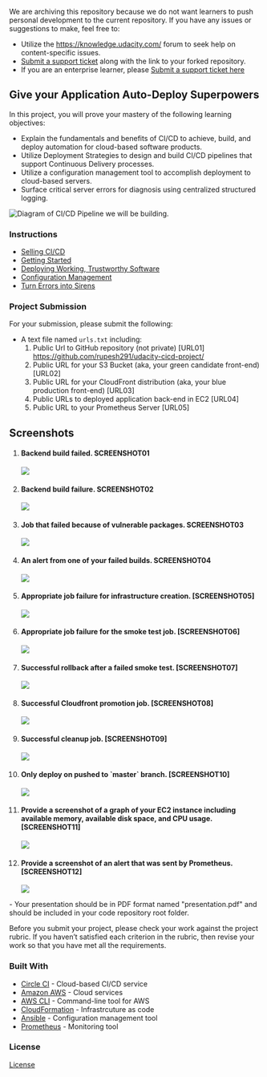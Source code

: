 We are archiving this repository because we do not want learners to push personal development to the current repository. If you have any issues or suggestions to make, feel free to:
- Utilize the https://knowledge.udacity.com/ forum to seek help on content-specific issues.
- [Submit a support ticket](https://udacity.zendesk.com/hc/en-us/requests/new) along with the link to your forked repository. 
- If you are an enterprise learner, please [Submit a support ticket here](https://udacityenterprise.zendesk.com/hc/en-us/requests/new?ticket_form_id=360000279131)

## Give your Application Auto-Deploy Superpowers

In this project, you will prove your mastery of the following learning objectives:

- Explain the fundamentals and benefits of CI/CD to achieve, build, and deploy automation for cloud-based software products.
- Utilize Deployment Strategies to design and build CI/CD pipelines that support Continuous Delivery processes.
- Utilize a configuration management tool to accomplish deployment to cloud-based servers.
- Surface critical server errors for diagnosis using centralized structured logging.

![Diagram of CI/CD Pipeline we will be building.](udapeople.png)

### Instructions

* [Selling CI/CD](instructions/0-selling-cicd.md)
* [Getting Started](instructions/1-getting-started.md)
* [Deploying Working, Trustworthy Software](instructions/2-deploying-trustworthy-code.md)
* [Configuration Management](instructions/3-configuration-management.md)
* [Turn Errors into Sirens](instructions/4-turn-errors-into-sirens.md)

### Project Submission

For your submission, please submit the following:

- A text file named `urls.txt` including:
  1. Public Url to GitHub repository (not private) [URL01] https://github.com/rupesh291/udacity-cicd-project/
  1. Public URL for your S3 Bucket (aka, your green candidate front-end) [URL02]
  1. Public URL for your CloudFront distribution (aka, your blue production front-end) [URL03]
  1. Public URLs to deployed application back-end in EC2 [URL04]
  1. Public URL to your Prometheus Server [URL05]

<h2 href="#Screenshots">Screenshots</h2>
<ol>
<li>
  <h4>Backend build failed. SCREENSHOT01 </h4>
  <img src="./ScreenShots/Screenshot01 Bankend build failed 2023-11-26.PNG">
</li>
 <li>
  <h4>Backend build failure. SCREENSHOT02 </h4>
  <img src="./Screenshots/Screenshot02 Test backend failure 2023-11-26 191512.PNG">
</li>
 <li>
  <h4>Job that failed because of vulnerable packages. SCREENSHOT03 </h4>
  <img src="./Screenshots/Screenshot03 Scan backend failure 2023-11-26 191512.PNG">
</li>
 <li>
  <h4>An alert from one of your failed builds. SCREENSHOT04 </h4>
  <img src="./Screenshots/Screenshot04 Email Alert 2023-11-26 191512.PNG">
</li>
 <li>
  <h4>Appropriate job failure for infrastructure creation. [SCREENSHOT05] </h4>
  <img src="./Screenshots/Screenshot05 Ec2 AMI failure 2023-11-26 191512.PNG">
</li>
 <li>
  <h4>Appropriate job failure for the smoke test job. [SCREENSHOT06] </h4>
  <img src="./Screenshots/Screenshot07 Smok test failure.PNG">
</li>
 <li>
  <h4>Successful rollback after a failed smoke test. [SCREENSHOT07] </h4>
  <img src="./Screenshots/Screenshot08 Rollback on failure.PNG">
</li>
 <li>
  <h4>Successful Cloudfront promotion job. [SCREENSHOT08] </h4>
  <img src="./Screenshots/Screenshot09 CloudFront distribution.PNG">
</li>
 <li>
  <h4>Successful cleanup job. [SCREENSHOT09] </h4>
  <img src="./Screenshots/Screenshot04 Email Alert 2023-11-26 191512.PNG">
</li>
 <li>
  <h4>Only deploy on pushed to `master` branch. [SCREENSHOT10] </h4>
  <img src="./Screenshots/Screenshot04 Email Alert 2023-11-26 191512.PNG">
</li>
 <li>
  <h4>Provide a screenshot of a graph of your EC2 instance including available memory, available disk space, and CPU usage. [SCREENSHOT11] </h4>
  <img src="./Screenshots/Screenshot04 Email Alert 2023-11-26 191512.PNG">
</li>
 <li>
  <h4>Provide a screenshot of an alert that was sent by Prometheus. [SCREENSHOT12] </h4>
  <img src="./Screenshots/Screenshot04 Email Alert 2023-11-26 191512.PNG">
</li>
</ol>  
- Your presentation should be in PDF format named "presentation.pdf" and should be included in your code repository root folder. 

Before you submit your project, please check your work against the project rubric. If you haven’t satisfied each criterion in the rubric, then revise your work so that you have met all the requirements. 

### Built With

- [Circle CI](www.circleci.com) - Cloud-based CI/CD service
- [Amazon AWS](https://aws.amazon.com/) - Cloud services
- [AWS CLI](https://aws.amazon.com/cli/) - Command-line tool for AWS
- [CloudFormation](https://aws.amazon.com/cloudformation/) - Infrastrcuture as code
- [Ansible](https://www.ansible.com/) - Configuration management tool
- [Prometheus](https://prometheus.io/) - Monitoring tool

### License

[License](LICENSE.md)
